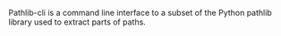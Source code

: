 Pathlib-cli is a command line interface to a subset of the Python pathlib library used to extract parts of paths.
